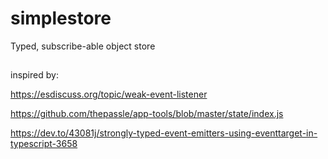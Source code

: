 # simplestore

Typed, subscribe-able object store

##

inspired by:

https://esdiscuss.org/topic/weak-event-listener

https://github.com/thepassle/app-tools/blob/master/state/index.js

https://dev.to/43081j/strongly-typed-event-emitters-using-eventtarget-in-typescript-3658
